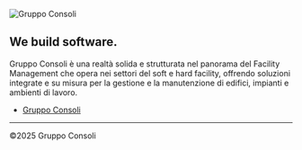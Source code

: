![Gruppo Consoli](https://www.consoli.it/wp-content/uploads/2025/06/cropped-logo-gruppo-consoli-piccolo-e1749458122597.png) 

## We build software.

Gruppo Consoli è una realtà solida e strutturata nel panorama del Facility Management che opera nei settori del soft e hard facility, offrendo soluzioni integrate e su misura per la gestione e la manutenzione di edifici, impianti e ambienti di lavoro.

* [Gruppo Consoli](https://www.consoli.it/)
----

©2025 Gruppo Consoli
